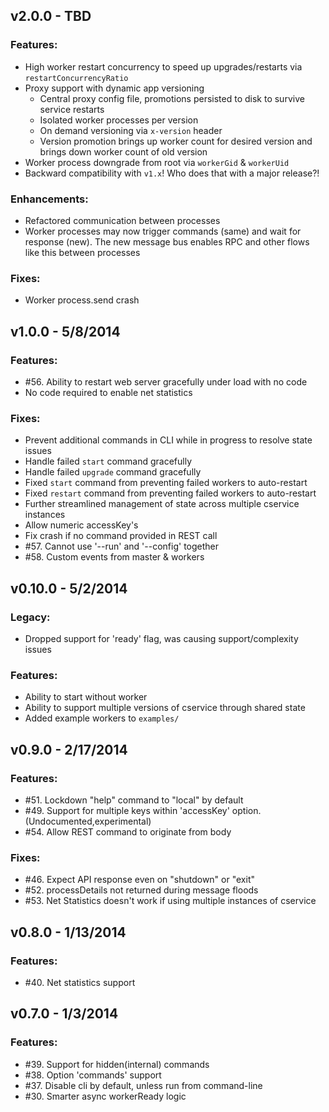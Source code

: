 ## v2.0.0 - TBD

### Features:

* High worker restart concurrency to speed up upgrades/restarts via `restartConcurrencyRatio`
* Proxy support with dynamic app versioning
  * Central proxy config file, promotions persisted to disk to survive service restarts
  * Isolated worker processes per version
  * On demand versioning via `x-version` header
  * Version promotion brings up worker count for desired version and brings down worker count of old version
* Worker process downgrade from root via `workerGid` & `workerUid`
* Backward compatibility with `v1.x`! Who does that with a major release?!

### Enhancements:

* Refactored communication between processes
* Worker processes may now trigger commands (same) and wait for response (new).
  The new message bus enables RPC and other flows like this between processes

### Fixes:

* Worker process.send crash


## v1.0.0 - 5/8/2014

### Features:

* #56. Ability to restart web server gracefully under load with no code
* No code required to enable net statistics

### Fixes:

* Prevent additional commands in CLI while in progress to resolve state issues
* Handle failed `start` command gracefully
* Handle failed `upgrade` command gracefully
* Fixed `start` command from preventing failed workers to auto-restart
* Fixed `restart` command from preventing failed workers to auto-restart
* Further streamlined management of state across multiple cservice instances
* Allow numeric accessKey's
* Fix crash if no command provided in REST call
* #57. Cannot use '--run' and '--config' together
* #58. Custom events from master & workers



## v0.10.0 - 5/2/2014

### Legacy:

* Dropped support for 'ready' flag, was causing support/complexity issues

### Features:

* Ability to start without worker
* Ability to support multiple versions of cservice through shared state
* Added example workers to `examples/`



## v0.9.0 - 2/17/2014

### Features:

* #51. Lockdown "help" command to "local" by default
* #49. Support for multiple keys within 'accessKey' option. (Undocumented,experimental)
* #54. Allow REST command to originate from body

### Fixes:

* #46. Expect API response even on "shutdown" or "exit"
* #52. processDetails not returned during message floods
* #53. Net Statistics doesn't work if using multiple instances of cservice



## v0.8.0 - 1/13/2014

### Features:

* #40. Net statistics support



## v0.7.0 - 1/3/2014

### Features:

* #39. Support for hidden(internal) commands
* #38. Option 'commands' support
* #37. Disable cli by default, unless run from command-line
* #30. Smarter async workerReady logic
